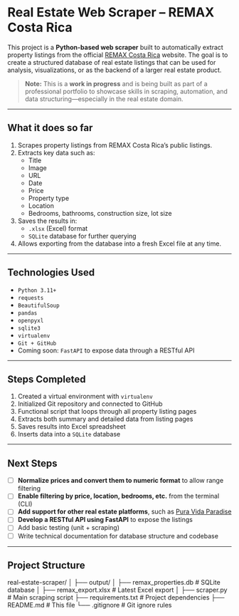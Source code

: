 # Real Estate Web Scraper – REMAX Costa Rica

This project is a **Python-based web scraper** built to automatically extract property listings from the official [REMAX Costa Rica](https://www.remax-costa-rica.com/) website. The goal is to create a structured database of real estate listings that can be used for analysis, visualizations, or as the backend of a larger real estate product.

> **Note:** This is a **work in progress** and is being built as part of a professional portfolio to showcase skills in scraping, automation, and data structuring—especially in the real estate domain.

---

## What it does so far

1. Scrapes property listings from REMAX Costa Rica’s public listings.
2. Extracts key data such as:
   - Title
   - Image
   - URL
   - Date
   - Price
   - Property type
   - Location
   - Bedrooms, bathrooms, construction size, lot size
3. Saves the results in:
   - `.xlsx` (Excel) format
   - `SQLite` database for further querying
4. Allows exporting from the database into a fresh Excel file at any time.

---

## Technologies Used

- `Python 3.11+`
- `requests`
- `BeautifulSoup`
- `pandas`
- `openpyxl`
- `sqlite3`
- `virtualenv`
- `Git + GitHub`
- Coming soon: `FastAPI` to expose data through a RESTful API

---

## Steps Completed

1. Created a virtual environment with `virtualenv`
2. Initialized Git repository and connected to GitHub
3. Functional script that loops through all property listing pages
4. Extracts both summary and detailed data from listing pages
5. Saves results into Excel spreadsheet
6. Inserts data into a `SQLite` database

---

## Next Steps

- [ ] **Normalize prices and convert them to numeric format** to allow range filtering
- [ ] **Enable filtering by price, location, bedrooms, etc.** from the terminal (CLI)
- [ ] **Add support for other real estate platforms**, such as [Pura Vida Paradise](https://www.puravidaparadise.com/)
- [ ] **Develop a RESTful API using FastAPI** to expose the listings
- [ ] Add basic testing (unit + scraping)
- [ ] Write technical documentation for database structure and codebase

---

## Project Structure

real-estate-scraper/
│
├── output/
│ ├── remax_properties.db # SQLite database
│ ├── remax_export.xlsx # Latest Excel export
│
├── scraper.py # Main scraping script
├── requirements.txt # Project dependencies
├── README.md # This file
└── .gitignore # Git ignore rules